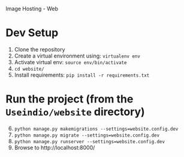 Image Hosting - Web

# Dev Setup
1. Clone the repository
2. Create a virtual environment using: `virtualenv env`
3. Activate virtual env: `source env/bin/activate`
4. `cd website/`
5. Install requirements: `pip install -r requirements.txt`

# Run the project (from the `Useindio/website` directory)
6. `python manage.py makemigrations --settings=website.config.dev`
7. `python manage.py migrate --settings=website.config.dev`
8. `python manage.py runserver --settings=website.config.dev`
9. Browse to http://localhost:8000/